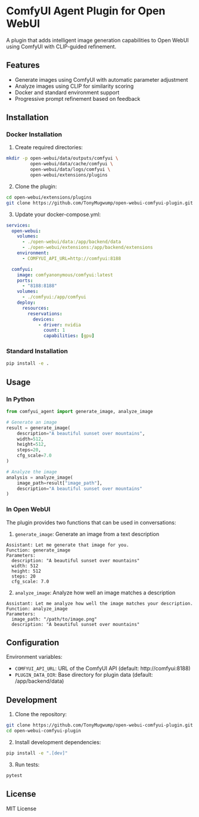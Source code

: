 # ComfyUI Agent Plugin for Open WebUI

A plugin that adds intelligent image generation capabilities to Open WebUI using ComfyUI with CLIP-guided refinement.

## Features

- Generate images using ComfyUI with automatic parameter adjustment
- Analyze images using CLIP for similarity scoring
- Docker and standard environment support
- Progressive prompt refinement based on feedback

## Installation

### Docker Installation

1. Create required directories:
```bash
mkdir -p open-webui/data/outputs/comfyui \
         open-webui/data/cache/comfyui \
         open-webui/data/logs/comfyui \
         open-webui/extensions/plugins
```

2. Clone the plugin:
```bash
cd open-webui/extensions/plugins
git clone https://github.com/TonyMugwump/open-webui-comfyui-plugin.git comfyui-agent
```

3. Update your docker-compose.yml:
```yaml
services:
  open-webui:
    volumes:
      - ./open-webui/data:/app/backend/data
      - ./open-webui/extensions:/app/backend/extensions
    environment:
      - COMFYUI_API_URL=http://comfyui:8188

  comfyui:
    image: comfyanonymous/comfyui:latest
    ports:
      - "8188:8188"
    volumes:
      - ./comfyui:/app/comfyui
    deploy:
      resources:
        reservations:
          devices:
            - driver: nvidia
              count: 1
              capabilities: [gpu]
```

### Standard Installation

```bash
pip install -e .
```

## Usage

### In Python

```python
from comfyui_agent import generate_image, analyze_image

# Generate an image
result = generate_image(
    description="A beautiful sunset over mountains",
    width=512,
    height=512,
    steps=20,
    cfg_scale=7.0
)

# Analyze the image
analysis = analyze_image(
    image_path=result["image_path"],
    description="A beautiful sunset over mountains"
)
```

### In Open WebUI

The plugin provides two functions that can be used in conversations:

1. `generate_image`: Generate an image from a text description
```
Assistant: Let me generate that image for you.
Function: generate_image
Parameters:
  description: "A beautiful sunset over mountains"
  width: 512
  height: 512
  steps: 20
  cfg_scale: 7.0
```

2. `analyze_image`: Analyze how well an image matches a description
```
Assistant: Let me analyze how well the image matches your description.
Function: analyze_image
Parameters:
  image_path: "/path/to/image.png"
  description: "A beautiful sunset over mountains"
```

## Configuration

Environment variables:
- `COMFYUI_API_URL`: URL of the ComfyUI API (default: http://comfyui:8188)
- `PLUGIN_DATA_DIR`: Base directory for plugin data (default: /app/backend/data)

## Development

1. Clone the repository:
```bash
git clone https://github.com/TonyMugwump/open-webui-comfyui-plugin.git
cd open-webui-comfyui-plugin
```

2. Install development dependencies:
```bash
pip install -e ".[dev]"
```

3. Run tests:
```bash
pytest
```

## License

MIT License
